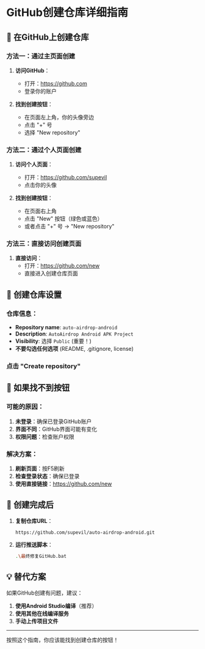 # GitHub创建仓库详细指南

## 🎯 在GitHub上创建仓库

### 方法一：通过主页面创建
1. **访问GitHub**：
   - 打开：https://github.com
   - 登录你的账户

2. **找到创建按钮**：
   - 在页面左上角，你的头像旁边
   - 点击 "+" 号
   - 选择 "New repository"

### 方法二：通过个人页面创建
1. **访问个人页面**：
   - 打开：https://github.com/supevil
   - 点击你的头像

2. **找到创建按钮**：
   - 在页面右上角
   - 点击 "New" 按钮（绿色或蓝色）
   - 或者点击 "+" 号 → "New repository"

### 方法三：直接访问创建页面
1. **直接访问**：
   - 打开：https://github.com/new
   - 直接进入创建仓库页面

## 📝 创建仓库设置

### 仓库信息：
- **Repository name**: `auto-airdrop-android`
- **Description**: `AutoAirdrop Android APK Project`
- **Visibility**: 选择 `Public` (重要！)
- **不要勾选任何选项** (README, .gitignore, license)

### 点击 "Create repository"

## 🔧 如果找不到按钮

### 可能的原因：
1. **未登录**：确保已登录GitHub账户
2. **界面不同**：GitHub界面可能有变化
3. **权限问题**：检查账户权限

### 解决方案：
1. **刷新页面**：按F5刷新
2. **检查登录状态**：确保已登录
3. **使用直接链接**：https://github.com/new

## 🚀 创建完成后

1. **复制仓库URL**：
   ```
   https://github.com/supevil/auto-airdrop-android.git
   ```

2. **运行推送脚本**：
   ```bash
   .\最终修复GitHub.bat
   ```

## 💡 替代方案

如果GitHub创建有问题，建议：
1. **使用Android Studio编译**（推荐）
2. **使用其他在线编译服务**
3. **手动上传项目文件**

---

按照这个指南，你应该能找到创建仓库的按钮！
